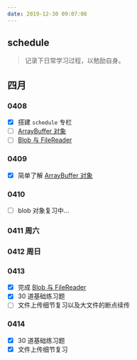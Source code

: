 ```yaml
---
date: 2019-12-30 09:07:08
---
```


## schedule

> 记录下日常学习过程，以勉励自身。

## 四月 <Badge text="学习 http" type="success"/> <Badge text="react 源码" type="warning" />

### 0408

- [x] 搭建 `schedule` 专栏
- [ ] [ArrayBuffer 对象](../javascript/arraybuffer.md)
- [ ] [Blob 与 FileReader](../javascript/blob.md)

### 0409

- [x] 简单了解 [ArrayBuffer 对象](../javascript/arraybuffer.md)

### 0410

- [ ] blob 对象复习中...

### 0411 周六 <Badge text="休息" type="warning" />

### 0412 周日 <Badge text="休息" type="warning" />

### 0413

- [x] 完成 [Blob 与 FileReader](../javascript/blob.md)
- [x] 30 道基础练习题
- [ ] 文件上传细节复习以及大文件的断点续传

### 0414

- [x] 30 道基础练习题
- [x] 文件上传细节复习
